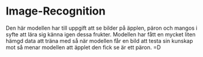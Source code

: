 # Image-Recognition
Den här modellen har till uppgift att se bilder på äpplen, päron och mangos i syfte att lära sig känna igen dessa frukter.
Modellen har fått en mycket liten hämgd data att träna med så när modellen får en bild att testa sin kunskap mot så menar modellen att äpplet den fick se är ett päron. =D 
